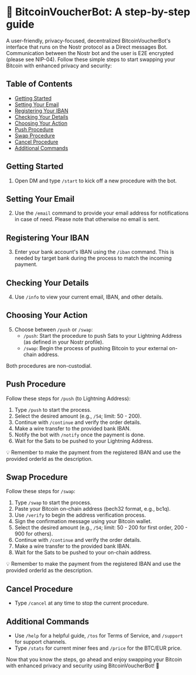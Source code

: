 # 📖 BitcoinVoucherBot: A step-by-step guide

A user-friendly, privacy-focused, decentralized BitcoinVoucherBot's interface that runs on the Nostr protocol as a Direct messages Bot. Communication between the Nostr bot and the user is E2E encrypted (please see NIP-04). Follow these simple steps to start swapping your Bitcoin with enhanced privacy and security:

## Table of Contents
- [Getting Started](#getting-started)
- [Setting Your Email](#setting-your-email)
- [Registering Your IBAN](#registering-your-iban)
- [Checking Your Details](#checking-your-details)
- [Choosing Your Action](#choosing-your-action)
- [Push Procedure](#push-procedure)
- [Swap Procedure](#swap-procedure)
- [Cancel Procedure](#cancel-procedure)
- [Additional Commands](#additional-commands)

## Getting Started
1. Open DM and type `/start` to kick off a new procedure with the bot.

## Setting Your Email
2. Use the `/email` command to provide your email address for notifications in case of need. Please note that otherwise no email is sent.

## Registering Your IBAN
3. Enter your bank account's IBAN using the `/iban` command. This is needed by target bank during the process to match the incoming payment.

## Checking Your Details
4. Use `/info` to view your current email, IBAN, and other details.

## Choosing Your Action
5. Choose between `/push` or `/swap`:
   - `/push`: Start the procedure to push Sats to your Lightning Address (as defined in your Nostr profile).
   - `/swap`: Begin the process of pushing Bitcoin to your external on-chain address.

Both procedures are non-custodial.

## Push Procedure
Follow these steps for `/push` (to Lightning Address):

1. Type `/push` to start the process.
2. Select the desired amount (e.g., `/54`; limit: 50 - 200).
3. Continue with `/continue` and verify the order details.
4. Make a wire transfer to the provided bank IBAN.
5. Notify the bot with `/notify` once the payment is done.
6. Wait for the Sats to be pushed to your Lightning Address.

💡 Remember to make the payment from the registered IBAN and use the provided orderId as the description.

## Swap Procedure
Follow these steps for `/swap`:

1. Type `/swap` to start the process.
2. Paste your Bitcoin on-chain address (bech32 format, e.g., bc1q).
3. Use `/verify` to begin the address verification process.
4. Sign the confirmation message using your Bitcoin wallet.
5. Select the desired amount (e.g., `/54`; limit: 50 - 200 for first order, 200 - 900 for others).
6. Continue with `/continue` and verify the order details.
7. Make a wire transfer to the provided bank IBAN.
8. Wait for the Sats to be pushed to your on-chain address.

💡 Remember to make the payment from the registered IBAN and use the provided orderId as the description.

## Cancel Procedure
- Type `/cancel` at any time to stop the current procedure.

## Additional Commands
- Use `/help` for a helpful guide, `/tos` for Terms of Service, and `/support` for support channels.
- Type `/stats` for current miner fees and `/price` for the BTC/EUR price.

Now that you know the steps, go ahead and enjoy swapping your Bitcoin with enhanced privacy and security using BitcoinVoucherBot! 🎉
